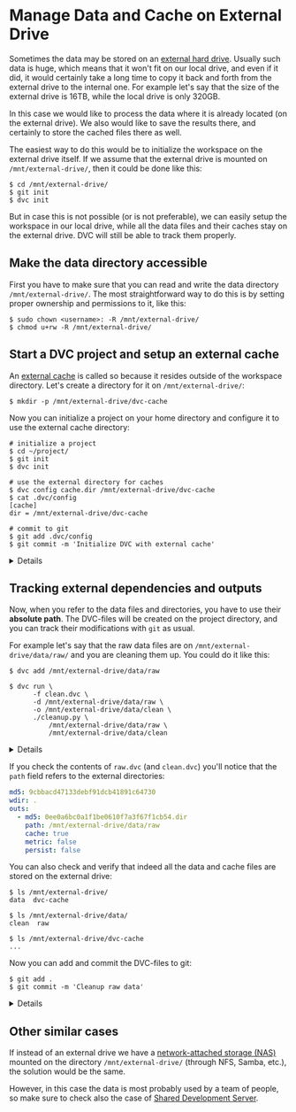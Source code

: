 # Manage Data and Cache on External Drive

Sometimes the data may be stored on an
[external hard drive](https://whatis.techtarget.com/definition/external-hard-drive).
Usually such data is huge, which means that it won't fit on our local drive, and
even if it did, it would certainly take a long time to copy it back and forth
from the external drive to the internal one. For example let's say that the size
of the external drive is 16TB, while the local drive is only 320GB.

In this case we would like to process the data where it is already located (on
the external drive). We also would like to save the results there, and certainly
to store the <abbr>cached</abbr> files there as well.

The easiest way to do this would be to initialize the <abbr>workspace</abbr> on
the external drive itself. If we assume that the external drive is mounted on
`/mnt/external-drive/`, then it could be done like this:

```dvc
$ cd /mnt/external-drive/
$ git init
$ dvc init
```

But in case this is not possible (or is not preferable), we can easily setup the
workspace in our local drive, while all the data files and their caches stay on
the external drive. DVC will still be able to track them properly.

## Make the data directory accessible

First you have to make sure that you can read and write the data directory
`/mnt/external-drive/`. The most straightforward way to do this is by setting
proper ownership and permissions to it, like this:

```dvc
$ sudo chown <username>: -R /mnt/external-drive/
$ chmod u+rw -R /mnt/external-drive/
```

## Start a DVC project and setup an external cache

An [external cache](/doc/user-guide/external-outputs) is called so because it
resides outside of the workspace directory. Let's create a directory for it on
`/mnt/external-drive/`:

```dvc
$ mkdir -p /mnt/external-drive/dvc-cache
```

Now you can initialize a <abbr>project</abbr> on your home directory and
configure it to use the external cache directory:

```dvc
# initialize a project
$ cd ~/project/
$ git init
$ dvc init

# use the external directory for caches
$ dvc config cache.dir /mnt/external-drive/dvc-cache
$ cat .dvc/config
[cache]
dir = /mnt/external-drive/dvc-cache

# commit to git
$ git add .dvc/config
$ git commit -m 'Initialize DVC with external cache'
```

<details>

### Transfer the content of the cache to the external directory

In this example we can remove the default cache directory `.dvc/cache/` because
we just initialized the project and we know that it is empty (there's nothing
stored in it):

```dvc
$ rm -rf .dvc/cache/
```

If we had an existing project, we could preserve the content of the cache by
moving it to the new cache directory, before deleting the old one:

```dvc
$ mv -a .dvc/cache/* /mnt/external-drive/dvc-cache/
$ rm -rf .dvc/cache/
```

</details>

## Tracking external dependencies and outputs

Now, when you refer to the data files and directories, you have to use their
**absolute path**. The <abbr>DVC-files</abbr> will be created on the project
directory, and you can track their modifications with `git` as usual.

For example let's say that the raw data files are on
`/mnt/external-drive/data/raw/` and you are cleaning them up. You could do it
like this:

```dvc
$ dvc add /mnt/external-drive/data/raw

$ dvc run \
      -f clean.dvc \
      -d /mnt/external-drive/data/raw \
      -o /mnt/external-drive/data/clean \
      ./cleanup.py \
          /mnt/external-drive/data/raw \
          /mnt/external-drive/data/clean
```

<details>

### Using an environment variable for the data path

In a real life situation probably you would declare an environment variable
`DATA=/mnt/external-drive/data` and use it to shorten the command options, like
this:

```dvc
$ dvc add $DATA/raw

$ dvc run -f clean.dvc -d $DATA/raw -o $DATA/clean \
          ./cleanup.py $DATA/raw $DATA/clean
```

</details>

If you check the contents of `raw.dvc` (and `clean.dvc`) you'll notice that the
`path` field refers to the external directories:

```yaml
md5: 9cbbacd47133debf91dcb41891c64730
wdir: .
outs:
  - md5: 0ee0a6bc0a1f1be0610f7a3f67f1cb54.dir
    path: /mnt/external-drive/data/raw
    cache: true
    metric: false
    persist: false
```

You can also check and verify that indeed all the data and cache files are
stored on the external drive:

```dvc
$ ls /mnt/external-drive/
data  dvc-cache

$ ls /mnt/external-drive/data/
clean  raw

$ ls /mnt/external-drive/dvc-cache
...
```

Now you can add and commit the DVC-files to git:

```dvc
$ git add .
$ git commit -m 'Cleanup raw data'
```

<details>

### Optimizing the data management

Since we are talking about large data, it is worth spending some time for
understanding
[how DVC can optimize data management](/doc/user-guide/large-dataset-optimization),
so that it does not make unnecessary copies of large data.

In short, if your external drive is formatted with XFS, Btrfs, ZFS, or any other
file system that supports reflinks, DVC will automatically use the most
efficient way of handling large datasets, and there is no further configuration
that needs to be done.

If _reflinks_ are not available, then you should consider setting the cache type
to _symlink_ or _hardlink_, like so:

```dvc
$ dvc config cache.type "reflink,symlink,hardlink,copy"
$ dvc config cache.protected true
```

However this implies that for data files that are added to the project with
`dvc add <datafile>`, you may need to run `dvc unprotect <datafile>` before
modifying them. For more details make sure to read the man page of
[dvc unprotect](/doc/commands-reference/unprotect).

</details>

## Other similar cases

If instead of an external drive we have a
[network-attached storage (NAS)](https://searchstorage.techtarget.com/definition/network-attached-storage)
mounted on the directory `/mnt/external-drive/` (through NFS, Samba, etc.), the
solution would be the same.

However, in this case the data is most probably used by a team of people, so
make sure to check also the case of
[Shared Development Server](/doc/use-cases/multiple-data-scientists-on-a-single-machine).
